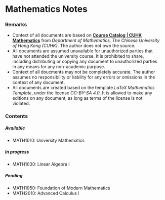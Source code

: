 # Mathematics Notes
### Remarks
- Context of all documents are based on [**Course Catalog | CUHK Mathematics**](https://www.math.cuhk.edu.hk/course) from *Department of Mathematics, The Chinese University of Hong Kong (CUHK)*. The author does not own the source.
- All documents are assumed unavailable for unauthorized parties that have not attended the university course. It is prohibited to share, including distributing or copying any document to unauthorized parties in any means for any non-academic purpose.
- Context of all doucments may not be completely accurate. The author assumes no responsibility or liability for any errors or omissions in the context of any document.
- All documents are created based on the template *LaTeX Mathematics Template*, under the license *CC-BY-SA 4.0*. It is allowed to make any editions on any document, as long as terms of the license is not violated.

### Contents
##### Available
- MATH1010: University Mathematics

##### In progress
- MATH1030: Linear Algebra I

##### Pending
- MATH1050: Foundation of Modern Mathematics
- MATH2010: Advanced Calculus I
